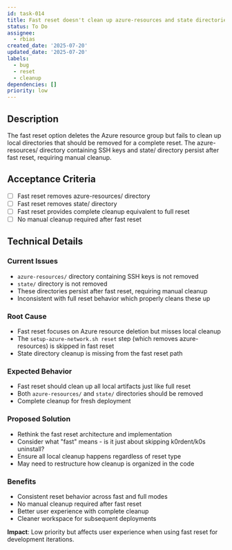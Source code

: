 ```yaml
---
id: task-014
title: Fast reset doesn't clean up azure-resources and state directories
status: To Do
assignee:
  - rbias
created_date: '2025-07-20'
updated_date: '2025-07-20'
labels:
  - bug
  - reset
  - cleanup
dependencies: []
priority: low
---
```


## Description

The fast reset option deletes the Azure resource group but fails to clean up local directories that should be removed for a complete reset. The azure-resources/ directory containing SSH keys and state/ directory persist after fast reset, requiring manual cleanup.

## Acceptance Criteria

- [ ] Fast reset removes azure-resources/ directory
- [ ] Fast reset removes state/ directory
- [ ] Fast reset provides complete cleanup equivalent to full reset
- [ ] No manual cleanup required after fast reset

## Technical Details

### Current Issues
- `azure-resources/` directory containing SSH keys is not removed
- `state/` directory is not removed
- These directories persist after fast reset, requiring manual cleanup
- Inconsistent with full reset behavior which properly cleans these up

### Root Cause
- Fast reset focuses on Azure resource deletion but misses local cleanup
- The `setup-azure-network.sh reset` step (which removes azure-resources) is skipped in fast reset
- State directory cleanup is missing from the fast reset path

### Expected Behavior
- Fast reset should clean up all local artifacts just like full reset
- Both `azure-resources/` and `state/` directories should be removed
- Complete cleanup for fresh deployment

### Proposed Solution
- Rethink the fast reset architecture and implementation
- Consider what "fast" means - is it just about skipping k0rdent/k0s uninstall?
- Ensure all local cleanup happens regardless of reset type
- May need to restructure how cleanup is organized in the code

### Benefits
- Consistent reset behavior across fast and full modes
- No manual cleanup required after fast reset
- Better user experience with complete cleanup
- Cleaner workspace for subsequent deployments

**Impact**: Low priority but affects user experience when using fast reset for development iterations.
